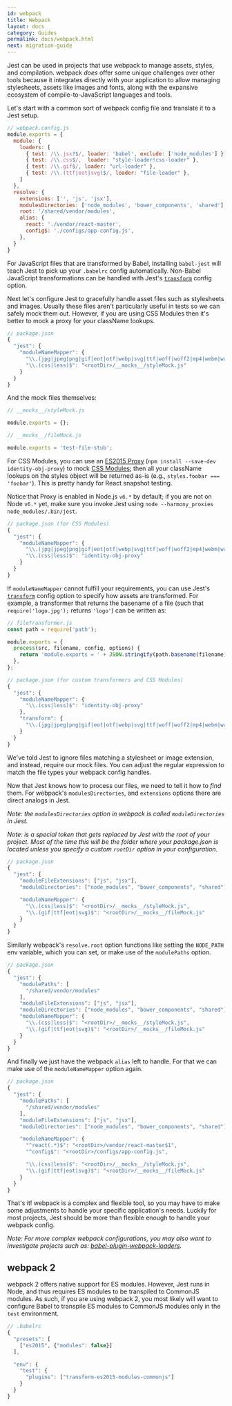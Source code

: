 ```yaml
---
id: webpack
title: Webpack
layout: docs
category: Guides
permalink: docs/webpack.html
next: migration-guide
---
```


Jest can be used in projects that use webpack to manage assets, styles, and compilation.
webpack _does_ offer some unique challenges over other tools because it
integrates directly with your application to allow managing stylesheets,
assets like images and fonts, along with the expansive ecosystem of compile-to-JavaScript
languages and tools.

Let's start with a common sort of webpack config file and translate it to a Jest setup.

```js
// webpack.config.js
module.exports = {
  module: {
    loaders: [
      { test: /\\.jsx?$/, loader: 'babel', exclude: ['node_modules'] },
      { test: /\\.css$/,  loader: "style-loader!css-loader" },
      { test: /\\.gif$/, loader: "url-loader" },
      { test: /\\.(ttf|eot|svg)$/, loader: "file-loader" },
    ]
  },
  resolve: {
    extensions: ['', 'js', 'jsx'],
    modulesDirectories: ['node_modules', 'bower_components', 'shared'],
    root: '/shared/vendor/modules',
    alias: {
      react: './vendor/react-master',
      config$: './configs/app-config.js',
    },
  }
}
```

For JavaScript files that are transformed by Babel, installing `babel-jest`
will teach Jest to pick up your `.babelrc` config automatically. Non-Babel
JavaScript transformations can be handled with Jest's
[`transform`](/jest/docs/configuration.html#transform-object-string-string) config option.

Next let's configure Jest to gracefully handle asset files such as stylesheets and images.
Usually these files aren't particularly useful in tests so we can safely mock them out.
However, if you are using CSS Modules then it's better to mock a proxy for your className lookups.

```js
// package.json
{
  "jest": {
    "moduleNameMapper": {
      "\\.(jpg|jpeg|png|gif|eot|otf|webp|svg|ttf|woff|woff2|mp4|webm|wav|mp3|m4a|aac|oga)$": "<rootDir>/__mocks__/fileMock.js",
      "\\.(css|less)$": "<rootDir>/__mocks__/styleMock.js"
    }
  }
}
```

And the mock files themselves:

```js
// __mocks__/styleMock.js

module.exports = {};
```

```js
// __mocks__/fileMock.js

module.exports = 'test-file-stub';
```

For CSS Modules, you can use an [ES2015 Proxy](https://github.com/keyanzhang/identity-obj-proxy)
(`npm install --save-dev identity-obj-proxy`) to mock
[CSS Modules](https://github.com/css-modules/css-modules); then all your className
lookups on the styles object will be returned as-is (e.g., `styles.foobar === 'foobar'`).
This is pretty handy for React snapshot testing.

Notice that Proxy is enabled in Node.js `v6.*` by default; if you are not on Node `v6.*` yet,
make sure you invoke Jest using `node --harmony_proxies node_modules/.bin/jest`.

```js
// package.json (for CSS Modules)
{
  "jest": {
    "moduleNameMapper": {
      "\\.(jpg|jpeg|png|gif|eot|otf|webp|svg|ttf|woff|woff2|mp4|webm|wav|mp3|m4a|aac|oga)$": "<rootDir>/__mocks__/fileMock.js",
      "\\.(css|less)$": "identity-obj-proxy"
    }
  }
}
```

If `moduleNameMapper` cannot fulfill your requirements, you can use Jest's
[`transform`](/jest/docs/configuration.html#transform-object-string-string)
config option to specify how assets are transformed. For example, a transformer that
returns the basename of a file
(such that `require('logo.jpg');` returns `'logo'`) can be written as:

```js
// fileTransformer.js
const path = require('path');

module.exports = {
  process(src, filename, config, options) {
    return 'module.exports = ' + JSON.stringify(path.basename(filename)) + ';';
  },
};
```

```js
// package.json (for custom transformers and CSS Modules)
{
  "jest": {
    "moduleNameMapper": {
      "\\.(css|less)$": "identity-obj-proxy"
    },
    "transform": {
      "\\.(jpg|jpeg|png|gif|eot|otf|webp|svg|ttf|woff|woff2|mp4|webm|wav|mp3|m4a|aac|oga)$": "<rootDir>/fileTransformer.js"
    }
  }
}
```

We've told Jest to ignore files matching a stylesheet or image extension, and instead,
require our mock files. You can adjust the regular expression to match the
file types your webpack config handles.

Now that Jest knows how to process our files, we need to tell it how to _find_ them.
For webpack's `modulesDirectories`, and `extensions` options there are direct analogs in Jest.

*Note: the `modulesDirectories` option in webpack is called `moduleDirectories` in Jest.*

*Note: <rootDir> is a special token that gets replaced by Jest with the root of your project. Most of the time this will be the folder where your package.json is located unless you specify a custom `rootDir` option in your configuration.*

```js
// package.json
{
  "jest": {
    "moduleFileExtensions": ["js", "jsx"],
    "moduleDirectories": ["node_modules", "bower_components", "shared"],

    "moduleNameMapper": {
      "\\.(css|less)$": "<rootDir>/__mocks__/styleMock.js",    
      "\\.(gif|ttf|eot|svg)$": "<rootDir>/__mocks__/fileMock.js"
    }
  }
}
```

Similarly webpack's `resolve.root` option functions like setting the `NODE_PATH`
env variable, which you can set, or make use of the `modulePaths` option.

```js
// package.json
{
  "jest": {
    "modulePaths": [
      "/shared/vendor/modules"
    ],
    "moduleFileExtensions": ["js", "jsx"],
    "moduleDirectories": ["node_modules", "bower_components", "shared"],
    "moduleNameMapper": {
      "\\.(css|less)$": "<rootDir>/__mocks__/styleMock.js",    
      "\\.(gif|ttf|eot|svg)$": "<rootDir>/__mocks__/fileMock.js"
    }
  }
}
```

And finally we just have the webpack `alias` left to handle. For that we can make use
of the `moduleNameMapper` option again.

```js
// package.json
{
  "jest": {
    "modulePaths": [
      "/shared/vendor/modules"
    ],
    "moduleFileExtensions": ["js", "jsx"],
    "moduleDirectories": ["node_modules", "bower_components", "shared"],

    "moduleNameMapper": {
      "^react(.*)$": "<rootDir>/vendor/react-master$1",
      "^config$": "<rootDir>/configs/app-config.js",

      "\\.(css|less)$": "<rootDir>/__mocks__/styleMock.js",    
      "\\.(gif|ttf|eot|svg)$": "<rootDir>/__mocks__/fileMock.js"
    }
  }
}
```

That's it! webpack is a complex and flexible tool, so you may have to make some adjustments
to handle your specific application's needs. Luckily for most projects, Jest should be more than
flexible enough to handle your webpack config.

*Note: For more complex webpack configurations, you may also want to investigate
projects such as: [babel-plugin-webpack-loaders](https://github.com/istarkov/babel-plugin-webpack-loaders).*


## webpack 2

webpack 2 offers native support for ES modules. However, Jest runs in Node, and
thus requires ES modules to be transpiled to CommonJS modules. As such, if you
are using webpack 2, you most likely will want to configure Babel to transpile
ES modules to CommonJS modules only in the `test` environment.

```js
// .babelrc
{
  "presets": [
    ["es2015", {"modules": false}]
  ],

  "env": {
    "test": {
      "plugins": ["transform-es2015-modules-commonjs"]
    }
  }
}
```
